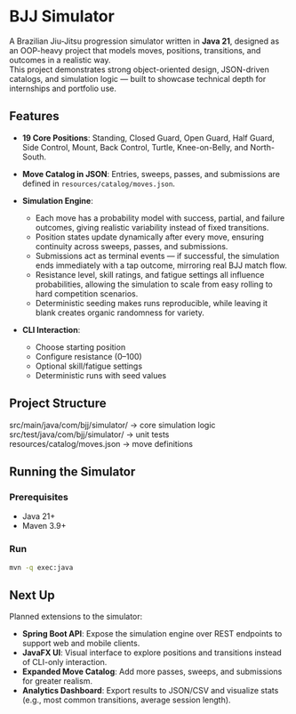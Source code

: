 # BJJ Simulator

A Brazilian Jiu-Jitsu progression simulator written in **Java 21**, designed as an OOP-heavy project that models moves, positions, transitions, and outcomes in a realistic way.  
This project demonstrates strong object-oriented design, JSON-driven catalogs, and simulation logic — built to showcase technical depth for internships and portfolio use.


## Features

- **19 Core Positions**: Standing, Closed Guard, Open Guard, Half Guard, Side Control, Mount, Back Control, Turtle, Knee-on-Belly, and North-South.  
- **Move Catalog in JSON**: Entries, sweeps, passes, and submissions are defined in `resources/catalog/moves.json`.  
- **Simulation Engine**:
  - Each move has a probability model with success, partial, and failure outcomes, giving realistic variability instead of fixed transitions.  
  - Position states update dynamically after every move, ensuring continuity across sweeps, passes, and submissions.  
  - Submissions act as terminal events — if successful, the simulation ends immediately with a tap outcome, mirroring real BJJ match flow.  
  - Resistance level, skill ratings, and fatigue settings all influence probabilities, allowing the simulation to scale from easy rolling to hard competition scenarios.  
  - Deterministic seeding makes runs reproducible, while leaving it blank creates organic randomness for variety.  

- **CLI Interaction**:
  - Choose starting position
  - Configure resistance (0–100)
  - Optional skill/fatigue settings
  - Deterministic runs with seed values  

## Project Structure
src/main/java/com/bjj/simulator/ → core simulation logic  
src/test/java/com/bjj/simulator/ → unit tests  
resources/catalog/moves.json → move definitions  

## Running the Simulator

### Prerequisites
- Java 21+  
- Maven 3.9+  

### Run
```bash
mvn -q exec:java
```
## Next Up

Planned extensions to the simulator:

- **Spring Boot API**: Expose the simulation engine over REST endpoints to support web and mobile clients.  
- **JavaFX UI**: Visual interface to explore positions and transitions instead of CLI-only interaction.  
- **Expanded Move Catalog**: Add more passes, sweeps, and submissions for greater realism.  
- **Analytics Dashboard**: Export results to JSON/CSV and visualize stats (e.g., most common transitions, average session length).  
